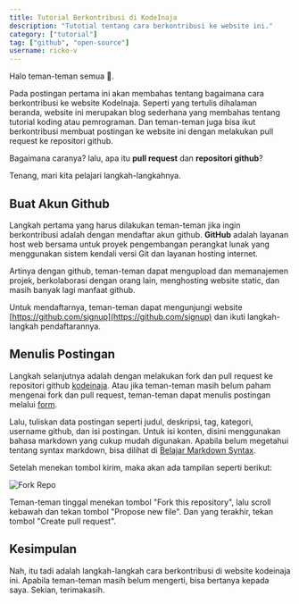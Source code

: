 ```yaml
---
title: Tutorial Berkontribusi di KodeInaja
description: "Tutotial tentang cara berkontribusi ke website ini."
category: ["tutorial"]
tag: ["github", "open-source"]
username: ricko-v
---
```


Halo teman-teman semua 👋.

Pada postingan pertama ini akan membahas tentang bagaimana cara berkontribusi ke website KodeInaja. Seperti yang tertulis dihalaman beranda, website ini merupakan blog sederhana yang membahas tentang tutorial koding atau pemrograman. Dan teman-teman juga bisa ikut berkontribusi membuat postingan ke website ini dengan melakukan pull request ke repositori github.

Bagaimana caranya? lalu, apa itu **pull request** dan **repositori github**?

Tenang, mari kita pelajari langkah-langkahnya.

## Buat Akun Github

Langkah pertama yang harus dilakukan teman-teman jika ingin berkontribusi adalah dengan mendaftar akun github. **GitHub** adalah layanan host web bersama untuk proyek pengembangan perangkat lunak yang menggunakan sistem kendali versi Git dan layanan hosting internet.

Artinya dengan github, teman-teman dapat mengupload dan memanajemen projek, berkolaborasi dengan orang lain, menghosting website static, dan masih banyak lagi manfaat github.

Untuk mendaftarnya, teman-teman dapat mengunjungi website [https://github.com/signup](https://github.com/signup) dan ikuti langkah-langkah pendaftarannya.

## Menulis Postingan

Langkah selanjutnya adalah dengan melakukan fork dan pull request ke repositori github [kodeinaja](https://github.com/ricko-v/kodeinaja). Atau jika teman-teman masih belum paham mengenai fork dan pull request, teman-teman dapat menulis postingan melalui [form](https://kodeinaja.vercel.app/buat-post).

Lalu, tuliskan data postingan seperti judul, deskripsi, tag, kategori, username github, dan isi postingan. Untuk isi konten, disini menggunakan bahasa markdown yang cukup mudah digunakan. Apabila belum megetahui tentang syntax markdown, bisa dilihat di [Belajar Markdown Syntax](https://kodeinaja.vercel.app/p/belajar-markdown-syntax).
 
Setelah menekan tombol kirim, maka akan ada tampilan seperti berikut:

![Fork Repo](https://iili.io/VWROyG.png)

Teman-teman tinggal menekan tombol "Fork this repository", lalu scroll kebawah dan tekan tombol "Propose new file". Dan yang terakhir, tekan tombol "Create pull request".

## Kesimpulan

Nah, itu tadi adalah langkah-langkah cara berkontribusi di website kodeinaja ini. Apabila teman-teman masih belum mengerti, bisa bertanya kepada saya. Sekian, terimakasih.
